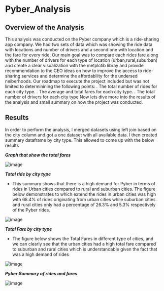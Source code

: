# Pyber_Analysis
## Overview of the Analysis
This analysis was conducted on the Pyber company which is a ride-sharing app company. We had two sets of data which was showing the ride data with locations and number of drivers and a second one with location and the fare for every ride. Our main goal was to compare each rides fare along with the number of drivers for each type of location (urban,rural,suburban) and create a clear visualization with the metplotib libray and provide recommendation to the CEO ideas on how to improve the access to ride-sharing services and determine the affordability for the undersed neiberhoods.
Our roadmap to execute the project included but was not limited to determinining the following points:
. The total number of rides for each city type.
. The average and total  fares for each city type.
. The total number of drivers for each city type
Now lets dive more into the results of the analysis and small summary on how the project was conducted.
## Results 
In order to perform the analysis, I merged datasets using left join based on the city column and got a one dataset with all available data.  I then created summary dataframe by city type.
This allowed to come up with the below results

***Graph that show the total fares***



![image](https://user-images.githubusercontent.com/99924850/161457444-4f780d5b-efc8-4ee7-81b6-2274a496b28a.png)

***Total ride by city type***

- This summary shows that there is a high demand for Pyber in terms of rides in Urban cities compared to rural and suburban cities. The figure below demonstrates to which extend the rides in urban cities was high with 68.4% of rides originating from urban cities while suburban cities and rural cities only had a percentage of 26.3% and 5.3% respectively of the Pyber rides.

![image](https://user-images.githubusercontent.com/99924850/161457700-14d4398b-5280-47f6-ac89-69b713b1dc81.png)

***Total Fare by city type***
- The figure below shows the Total Fares in different type of cities, and we can clearly see that the urban cities had a high total fare compared to suburban and rural cities which is understandable given the fact that was a high demand of rides

![image](https://user-images.githubusercontent.com/99924850/161457617-33d10545-d86d-4de5-8092-c4aa95f491f0.png)




***Pyber Summary of rides and fares***

![image](https://user-images.githubusercontent.com/99924850/161457893-75fd5cab-be41-4549-8f64-fcfbcdc80042.png)
